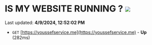 # IS MY WEBSITE RUNNING ? [![](https://img.shields.io/static/v1?label=Sponsor&message=%E2%9D%A4&logo=GitHub&color=%23fe8e86)](https://github.com/sponsors/<username>)

Last updated: **4/9/2024, 12:52:02 PM**

- `GET` [https://youssefservice.me](https://youssefservice.me) - **Up** (282ms)
